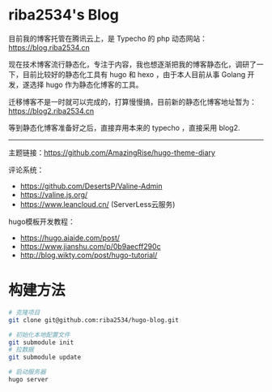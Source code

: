 # riba2534's Blog

目前我的博客托管在腾讯云上，是 Typecho 的 php 动态网站：https://blog.riba2534.cn

现在技术博客流行静态化，专注于内容，我也想逐渐把我的博客静态化，调研了一下，目前比较好的静态化工具有 hugo 和 hexo ，由于本人目前从事 Golang 开发，遂选择 hugo 作为静态化博客的工具。

迁移博客不是一时就可以完成的，打算慢慢搞，目前新的静态化博客地址暂为：https://blog2.riba2534.cn

等到静态化博客准备好之后，直接弃用本来的 typecho ，直接采用 blog2.

---

主题链接：https://github.com/AmazingRise/hugo-theme-diary

评论系统：
- https://github.com/DesertsP/Valine-Admin
- https://valine.js.org/
- https://www.leancloud.cn/ (ServerLess云服务)

hugo模板开发教程：

- https://hugo.aiaide.com/post/
- https://www.jianshu.com/p/0b9aecff290c
- http://blog.wikty.com/post/hugo-tutorial/


# 构建方法

```bash
# 克隆项目
git clone git@github.com:riba2534/hugo-blog.git

# 初始化本地配置文件
git submodule init
# 拉数据
git submodule update

# 启动服务器
hugo server
```
